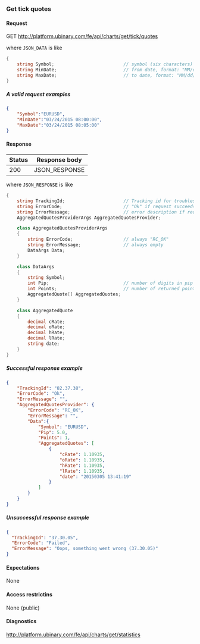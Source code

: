 ﻿
### Get tick quotes

#### Request

GET http://platform.ubinary.com/fe/api/charts/get/tick/quotes

where `JSON_DATA` is like

```C#
{
    string Symbol;                          // symbol (six characters)
    string MinDate;                         // from date, format: "MM/dd/yyyy HH:mm:ss"
    string MaxDate;                         // to date, format: "MM/dd/yyyy HH:mm:ss"
}
```

##### A valid request examples

```json    
{
    "Symbol":"EURUSD",
    "MinDate":"03/24/2015 08:00:00",
    "MaxDate":"03/24/2015 08:05:00"
}
```

#### Response

Status | Response body
-------|--------------
200    | JSON_RESPONSE

where `JSON_RESPONSE` is like

```C#
{
    string TrackingId;                      // Tracking id for troubleshooting
    string ErrorCode;                       // "Ok" if request succeeds, short error code if request fails
    string ErrorMessage;                    // error description if request fails
    AggregatedQuotesProviderArgs AggregatedQuotesProvider;

    class AggregatedQuotesProviderArgs
    {
        string ErrorCode;                   // always "RC_OK"
        string ErrorMessage;                // always empty
        DataArgs Data;
    }

    class DataArgs
    {
        string Symbol;
        int Pip;                            // number of digits in pip
        int Points;                         // number of returned points
        AggregatedQuote[] AggregatedQuotes;
    }

    class AggregatedQuote
    {
        decimal cRate;
        decimal oRate;
        decimal hRate;
        decimal lRate;
        string date;
    }
}
```


##### Successful response example

```json
{
    "TrackingId": "82.37.38",
    "ErrorCode": "Ok",
    "ErrorMessage": "",
    "AggregatedQuotesProvider": {
        "ErrorCode": "RC_OK",
        "ErrorMessage": "",
        "Data":{
            "Symbol": "EURUSD",
            "Pip": 5.0,
            "Points": 1,
            "AggregatedQuotes": [
                {
                    "cRate": 1.10935,
                    "oRate": 1.10935,
                    "hRate": 1.10935,
                    "lRate": 1.10935,
                    "date": "20150305 13:41:19"
                }
            ]
        }
    }
}
```


##### Unsuccessful response example

```json
{
  "TrackingId": "37.30.05",
  "ErrorCode": "Failed",
  "ErrorMessage": "Oops, something went wrong (37.30.05)"
}
```



#### Expectations

None

#### Access restrictins

None (public)


#### Diagnostics

http://platform.ubinary.com/fe/api/charts/get/statistics

